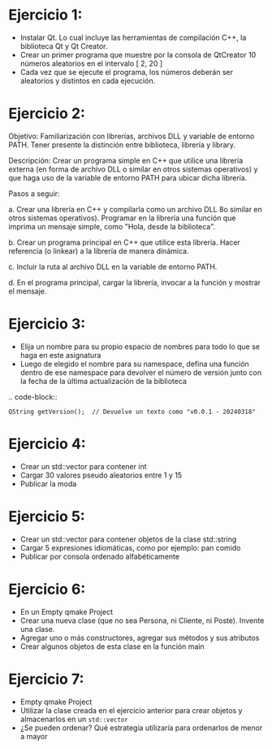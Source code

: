 Ejercicio 1:
============

- Instalar Qt. Lo cual incluye las herramientas de compilación C++, la biblioteca Qt y Qt Creator.
- Crear un primer programa que muestre por la consola de QtCreator 10 números aleatorios en el intervalo [ 2, 20 ]
- Cada vez que se ejecute el programa, los números deberán ser aleatorios y distintos en cada ejecución.


Ejercicio 2:
============

Objetivo: Familiarización con librerías, archivos DLL y variable de entorno PATH. Tener presente la distinción entre biblioteca, librería y library.

Descripción: Crear un programa simple en C++ que utilice una librería externa (en forma de archivo DLL o similar en otros sistemas operativos) y que haga uso de la variable de entorno PATH para ubicar dicha librería.

Pasos a seguir:

a. Crear una librería en C++ y compilarla como un archivo DLL 8o similar en otros sistemas operativos). Programar en la librería una función que imprima un mensaje simple, como "Hola, desde la biblioteca".

b. Crear un programa principal en C++ que utilice esta librería. Hacer referencia (o linkear) a la librería de manera dinámica.

c. Incluir la ruta al archivo DLL en la variable de entorno PATH.

d. En el programa principal, cargar la librería, invocar a la función y mostrar el mensaje.


Ejercicio 3:
============

- Elija un nombre para su propio espacio de nombres para todo lo que se haga en este asignatura
- Luego de elegido el nombre para su namespace, defina una función dentro de ese namespace para devolver el número de versión junto con la fecha de la última actualización de la biblioteca

.. code-block::

	QString getVersion();  // Devuelve un texto como "v0.0.1 - 20240318"


Ejercicio 4:
============

- Crear un std::vector para contener int
- Cargar 30 valores pseudo aleatorios entre 1 y 15
- Publicar la moda


Ejercicio 5:
============

- Crear un std::vector para contener objetos de la clase std::string
- Cargar 5 expresiones idiomáticas, como por ejemplo: pan comido
- Publicar por consola ordenado alfabéticamente


Ejercicio 6:
============

- En un Empty qmake Project
- Crear una nueva clase (que no sea Persona, ni Cliente, ni Poste). Invente una clase.
- Agregar uno o más constructores, agregar sus métodos y sus atributos
- Crear algunos objetos de esta clase en la función main

Ejercicio 7:
============

- Empty qmake Project
- Utilizar la clase creada en el ejercicio anterior para crear objetos y almacenarlos en un ``std::vector``
- ¿Se pueden ordenar? Qué estrategia utilizaría para ordenarlos de menor a mayor